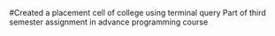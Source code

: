 #Created a placement cell of college using terminal query 
Part of third semester assignment in advance programming course
